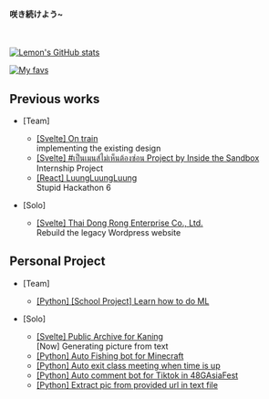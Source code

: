 <!-- # [Current Project] [Kaning Public Archive](https://fightforkaning.vercel.app/) -->
#### 咲き続けよう~
<br>

[![Lemon's GitHub stats](https://github-readme-stats.vercel.app/api?username=klemonade&count_private=true&show_icons=true&theme=tokyonight&custom_title=Lemon's)](https://github.com/anuraghazra/github-readme-stats)

[![My favs](https://github-readme-stats.vercel.app/api/top-langs/?username=klemonade&layout=compact&theme=tokyonight&hide=html,dart&custom_title=Favorites)](https://github.com/anuraghazra/github-readme-stats)


## Previous works
- [Team]
  - [[Svelte] On train](https://on-train.vercel.app/) <br>
  implementing the existing design
  - [[Svelte] #เป็นเมนส์ไม่เห็นต้องซ่อน Project by Inside the Sandbox](https://onperiod.iraconcept.com/) <br>
  Internship Project
  - [[React] LuungLuungLuung](https://luungluungluung.netlify.app/) <br>
  Stupid Hackathon 6 

- [Solo]
  - [[Svelte] Thai Dong Rong Enterprise Co., Ltd.](https://www.tdr.co.th/) <br>
  Rebuild the legacy Wordpress website


## Personal Project
- [Team]
  - [[Python] [School Project] Learn how to do ML](https://github.com/klemonade/ML-Project)

- [Solo]
  - [[Svelte] Public Archive for Kaning](https://fightforkaning.vercel.app/)<br>
  [Now] Generating picture from text
  - [[Python] Auto Fishing bot for Minecraft](https://github.com/klemonade/minecraft-auto-fishing)
  - [[Python] Auto exit class meeting when time is up](https://github.com/klemonade/exit-meeting)
  - [[Python] Auto comment bot for Tiktok in 48GAsiaFest](https://github.com/klemonade/stupid-comment-bot)
  - [[Python] Extract pic from provided url in text file](https://github.com/klemonade/pic-extractor)


<!--
**klemonade/klemonade** is a ✨ _special_ ✨ repository because its `README.md` (this file) appears on your GitHub profile.

Here are some ideas to get you started:

- 🔭 I’m currently working on ...
- 🌱 I’m currently learning ...
- 👯 I’m looking to collaborate on ...
- 🤔 I’m looking for help with ...
- 💬 Ask me about ...
- 📫 How to reach me: ...
- 😄 Pronouns: ...
- ⚡ Fun fact: ...
-->
